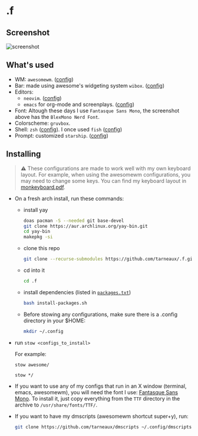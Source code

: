 # .f

## Screenshot
![screenshot](https://user-images.githubusercontent.com/62650051/229812179-9b6f8e52-110c-45ba-9de2-9f7c92e3811f.png)


## What's used
- WM: `awesomewm`. ([config](awesome/.config/awesome))
- Bar: made using awesome's widgeting system `wibox`. ([config](awesome/.config/awesome))
- Editors:
  - `neovim`. ([config](neovim/.config/nvim))
  - `emacs` for org-mode and screenplays. ([config](emacs/.emacs.d))
- Font: Altough these days I use `Fantasque Sans Mono`, the screenshot above has the `BlexMono Nerd Font`.
- Colorscheme: `gruvbox`.
- Shell: `zsh` ([config](zsh/)). I once used `fish` ([config](fish/.config/fish/))
- Prompt: customized `starship`. ([config](starship/.config/starship.toml))


## Installing

> :warning: These configurations are made to work well with my own keyboard layout. For example, when using the awesomewm configurations, you may need to change some keys. You can find my keyboard layout in [monkeyboard.pdf](monkeyboard.pdf).

- On a fresh arch install, run these commands:
  - install yay
    ```bash
    doas pacman -S --needed git base-devel
    git clone https://aur.archlinux.org/yay-bin.git
    cd yay-bin
    makepkg -si
    ```
  - clone this repo
    ```bash
    git clone --recurse-submodules https://github.com/tarneaux/.f.git ~/.f
    ```
  - cd into it
    ```bash
    cd .f
    ```
  - install dependencies (listed in [`packages.txt`](packages.txt))
    ```bash
    bash install-packages.sh
    ```
  - Before stowing any configurations, make sure there is a .config directory in your $HOME:
    ```bash
    mkdir ~/.config
    ```
- run `stow <configs_to_install>`

  For example:

  `stow awesome/`

  `stow */`

- If you want to use any of my configs that run in an X window (terminal, emacs, awesomewm), you will need the font I use: [Fantasque Sans Mono](https://github.com/belluzj/fantasque-sans/releases).
  To install it, just copy everything from the `TTF` directory in the archive to `/usr/share/fonts/TTF/`.

- If you want to have my dmscripts (awesomewm shortcut super+y), run:
  ```bash
  git clone https://github.com/tarneaux/dmscripts ~/.config/dmscripts
  ```

